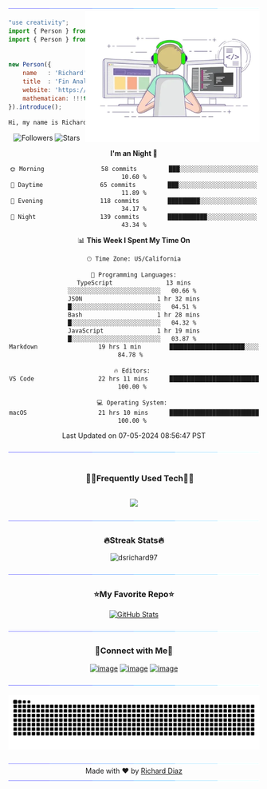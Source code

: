 <!--
- !! Thank you for keeping this sign !!
- -> Updated by me: Richard
- Github Repository: https://github.com/dsrichard97/dsrichard97
- ⭐ Don't forget to give a star ⭐
-->

<!--x axis divider-->
<img src="/assets/images/horizontal-divider-gradient.gif">

<picture> 
<a href="https://media.giphy.com/media/SWoSkN6DxTszqIKEqv/giphy.gif" alt="Developer">
<img src="/assets//images/developer.webp" align="right" width="350">
</a>
</picture>

```js
"use creativity";
import { Person } from 'US';
import { Person } from 'MEX';


new Person({
    name   : 'Richard',
    title  : 'Fin Analyst',
    website: 'https://dsrichard97.github.io/web/',
    mathematican: !!!true,
}).introduce();
```

```cmd
Hi, my name is Richard, I'm a Fin. Analyst from USA.
```

<div align="center">

![Followers](https://img.shields.io/github/followers/dsrichard97?label=Followers) ![Stars](https://img.shields.io/github/stars/dsrichard97?label=Stars)

<!--START_SECTION:waka-->
**I'm an Night 🦉** 

```text
🌞 Morning                58 commits         ███░░░░░░░░░░░░░░░░░░░░░░   10.60 %
🌆 Daytime                65 commits         ███░░░░░░░░░░░░░░░░░░░░░░   11.89 %
🌃 Evening                118 commits        █████████░░░░░░░░░░░░░░░░   34.17 %
🌙 Night                  139 commits        ███████████░░░░░░░░░░░░░░   43.34 %
```


📊 **This Week I Spent My Time On** 

```text
🕑︎ Time Zone: US/California

💬 Programming Languages:
TypeScript               13 mins             ░░░░░░░░░░░░░░░░░░░░░░░░░░   00.66 % 
JSON                     1 hr 32 mins        █░░░░░░░░░░░░░░░░░░░░░░░░░   04.51 % 
Bash                     1 hr 28 mins        █░░░░░░░░░░░░░░░░░░░░░░░░░   04.32 % 
JavaScript               1 hr 19 mins        █░░░░░░░░░░░░░░░░░░░░░░░░░   03.87 % 
Markdown                 19 hrs 1 min        █████████████████████░░░░   84.78 %  

🔥 Editors: 
VS Code                  22 hrs 11 mins      █████████████████████████   100.00 % 

💻 Operating System: 
macOS                    21 hrs 10 mins      █████████████████████████   100.00 % 

```


 Last Updated on 07-05-2024 08:56:47 PST
<!--END_SECTION:waka-->
  
</div>

<!--x axis divider-->
<img src="/assets/images/horizontal-divider-gradient.gif">

<!--h1 without bottom border-->
<div id="user-content-toc">
  <ul align="center">
    <summary><h3 style="display: inline-block">🧑‍💻Frequently Used Tech🧑‍💻</h3></summary>
  </ul>
</div>
<!--tech stack icons-->
<p align="center">
<a href="https://skillicons.dev">
<img src="https://skillicons.dev/icons?i=aws,notion,ts,react,nextjs,r,nodejs,express,laravel,mysql,planetscale,git,vscode,linkedin,vercel,latex,cloudflare,prisma&perline=6" />
</a>
</p>

<!--x axis divider-->
<img src="/assets/images/horizontal-divider-gradient.gif">

<h3 align="center">🔥Streak Stats🔥</h3>

<!-- custom streak stats: https://git.io/streak-stats -->
<p align="center"><img src="https://streak-stats.demolab.com/?user=dsrichard97&theme=vision-friendly-dark" alt="dsrichard97" /></p>

<!--x axis divider-->
<img src="/assets/images/horizontal-divider-gradient.gif">

<h3 align="center">⭐My Favorite Repo⭐</h3>

<div>
  <p align="center">
      <a href="https://github.com/dsrichard97/csulbdataday24M">
      		<img src="https://github-readme-stats.vercel.app/api/pin/?username=dsrichard97&repo=csulbdataday24M&theme=vision-friendly-dark" alt="GitHub Stats" />
    	</a>
</div>

<!--x axis divider-->
<img src="/assets/images/horizontal-divider-gradient.gif">

<!-- Connect with me -->
<h3 align="center">🤝Connect with Me🤝</h3>
<div align="center">
    
[![image](https://img.shields.io/badge/Portfolio-0077B5?style=for-the-badge&logo=html5&logoColor=black)](https://dsrichard97.github.io/web/)
[![image](https://img.shields.io/badge/LinkedIn-0077B5?style=for-the-badge&logo=linkedin&logoColor=white)](https://www.linkedin.com/in/richarddiazdeleon/)
[![image](https://img.shields.io/badge/Medium-0077B5?style=for-the-badge&logo=medium&logoColor=black)](https://medium.com/@diazrichard98)
  
</div>

<!--x axis divider-->
<img src="/assets/images/horizontal-divider-gradient.gif">

![Commit Snake History SVG](https://raw.githubusercontent.com/Deri-Kurniawan/Deri-Kurniawan/output/github-snake.svg)

<!--x axis divider-->
<img src="/assets/images/horizontal-divider-gradient.gif">

<div align="center">
    Made with ❤️ by <a href="https://github.com/dsrichard97" target="_blank">Richard Diaz</a>
</div>

<!--x axis divider-->
<img src="/assets/images/horizontal-divider-gradient.gif">
